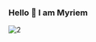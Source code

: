 ### Hello 👋 I am Myriem

![2](https://user-images.githubusercontent.com/74598067/150181264-6e9ae675-5367-47d6-8601-85f6c9f3423f.png)

<!-- 
- 🙋‍♂️ my portfolio https://myriemsl.dev
- 🔭 I’m currently working on MERN Stack
- 🌱 I’m currently learning Android Application
- 👯 I’m looking to collaborate on Dev projects
-->
